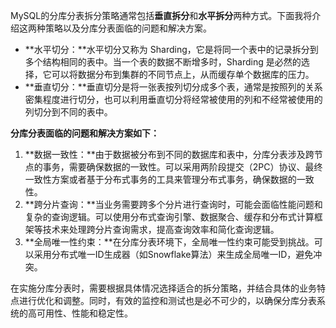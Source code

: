MySQL的分库分表拆分策略通常包括**垂直拆分**和**水平拆分**两种方式。下面我将介绍这两种策略以及分库分表面临的问题和解决方案。

+ **水平切分：**水平切分又称为 Sharding，它是将同一个表中的记录拆分到多个结构相同的表中。当一个表的数据不断增多时，Sharding 是必然的选择，它可以将数据分布到集群的不同节点上，从而缓存单个数据库的压力。
+ **垂直切分：**垂直切分是将一张表按列切分成多个表，通常是按照列的关系密集程度进行切分，也可以利用垂直切分将经常被使用的列和不经常被使用的列切分到不同的表中。

**分库分表面临的问题和解决方案如下：**

1. **数据一致性：**由于数据被分布到不同的数据库和表中，分库分表涉及跨节点的事务，需要确保数据的一致性。可以采用两阶段提交（2PC）协议、最终一致性方案或者基于分布式事务的工具来管理分布式事务，确保数据的一致性。
2. **跨分片查询：**当业务需要跨多个分片进行查询时，可能会面临性能问题和复杂的查询逻辑。可以使用分布式查询引擎、数据聚合、缓存和分布式计算框架等技术来处理跨分片查询需求，提高查询效率和简化查询逻辑。
3. **全局唯一性约束：**在分库分表环境下，全局唯一性约束可能受到挑战。可以采用分布式唯一ID生成器（如Snowflake算法）来生成全局唯一ID，避免冲突。

在实施分库分表时，需要根据具体情况选择适合的拆分策略，并结合具体的业务特点进行优化和调整。同时，有效的监控和测试也是必不可少的，以确保分库分表系统的高可用性、性能和稳定性。

